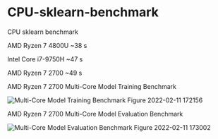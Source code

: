 # CPU-sklearn-benchmark
CPU sklearn benchmark

AMD Ryzen 7 4800U     ~38 s

Intel Core i7-9750H   ~47 s

AMD Ryzen 7 2700      ~49 s

AMD Ryzen 7 2700 Multi-Core Model Training Benchmark

![Multi-Core Model Training Benchmark Figure 2022-02-11 172156](https://user-images.githubusercontent.com/86154919/153567956-21a61648-c762-4d24-9eae-86c8f135e269.png)

AMD Ryzen 7 2700 Multi-Core Model Evaluation Benchmark

![Multi-Core Model Evaluation Benchmark Figure 2022-02-11 173002](https://user-images.githubusercontent.com/86154919/153567985-348672ca-2e79-4494-aa3f-dbc6693c7ee0.png)
